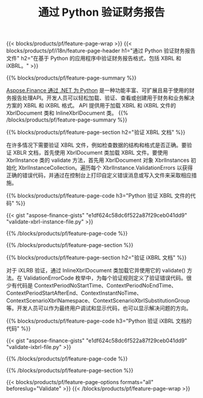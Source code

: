 ﻿---
title: 通过 Python 验证财务报告
url: /zh/python-net/validate/
description:  Python 代码通过 Python 库验证 XBRL 和 iXBRL 文件中的财务报告。
---
{{< blocks/products/pf/feature-page-wrap >}}
{{< blocks/products/pf/i18n/feature-page-header h1="通过 Python 验证财务报告文件" h2="在基于 Python 的应用程序中验证财务报告格式，包括 XBRL 和 iXBRL。" >}}

{{% blocks/products/pf/feature-page-summary %}}

[Aspose.Finance 通过 .NET 为 Python](https://products.aspose.com/finance/python-net/) 是一种功能丰富、可扩展且易于使用的财务报告处理API。开发人员可以轻松加载、验证、查看或创建用于财务和业务解决方案的 XBRL 和 iXBRL 格式。 API 提供用于加载 XBRL 和 iXBRL 文件的 XbrlDocument 类和 InlineXbrlDocument 类。
{{% /blocks/products/pf/feature-page-summary %}}

{{% blocks/products/pf/feature-page-section h2="验证 XBRL 文档" %}}

在许多情况下需要验证 XBRL 文件，例如检查数据的结构和格式是否正确。要验证 XBLR 文档，首先使用 XbrlDocument 类加载 XBRL 文件。要使用 XbrlInstance 类的 validate 方法，首先用 XbrlDocument 对象 XbrlInstances 初始化 XbrlInstanceCollection。遍历每个 XbrlInstance.ValidationErrors 以获得正确的错误代码，并通过在控制台上打印自定义错误消息或写入文件来采取相应措施。

{{% blocks/products/pf/feature-page-code h3="Python 验证 XBRL 文件的代码" %}}

{{< gist "aspose-finance-gists" "e1df624c58dc6f522a87f29ceb041dd9" "validate-xbrl-instance-file.py" >}} 

{{% /blocks/products/pf/feature-page-code %}}

{{% /blocks/products/pf/feature-page-section %}}

{{% blocks/products/pf/feature-page-section h2="验证 iXBRL 文档" %}}

对于 iXLRB 验证，通过 InlineXbrlDocument 类加载它并使用它的 validate() 方法。在 ValidationErrorCode 枚举中，为每个验证规则定义了验证错误代码。很少有代码是 ContextPeriodNoStartTime、ContextPeriodNoEndTime、ContextPeriodStartAfterEnd、ContextInstantNoTime、ContextScenarioXbrlNamespace、ContextScenarioXbrlSubstitutionGroup 等。开发人员可以作为最终用户调试和显示代码，也可以显示解决问题的方向。

{{% blocks/products/pf/feature-page-code h3="Python 验证 iXBRL 文档的代码" %}}

{{< gist "aspose-finance-gists" "e1df624c58dc6f522a87f29ceb041dd9" "validate-ixbrl-file.py" >}}

{{% /blocks/products/pf/feature-page-code %}}

{{% /blocks/products/pf/feature-page-section %}}

{{< blocks/products/pf/feature-page-options formats="all" beforeslug="Validate" >}}
{{< /blocks/products/pf/feature-page-wrap >}}